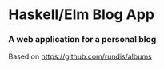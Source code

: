 # Haskell/Elm Blog App 
### A web application for a personal blog
Based on https://github.com/rundis/albums

